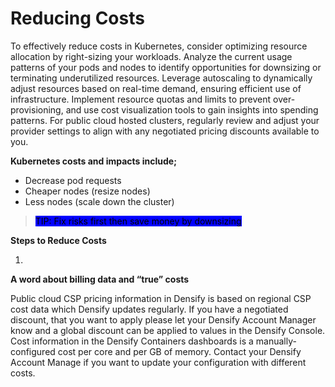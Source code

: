 # Reducing Costs

To effectively reduce costs in Kubernetes, consider optimizing resource allocation by right-sizing your workloads. Analyze the current usage patterns of your pods and nodes to identify opportunities for downsizing or terminating underutilized resources. Leverage autoscaling to dynamically adjust resources based on real-time demand, ensuring efficient use of infrastructure. Implement resource quotas and limits to prevent over-provisioning, and use cost visualization tools to gain insights into spending patterns. For public cloud hosted clusters, regularly review and adjust your provider settings to align with any negotiated pricing discounts available to you.

**Kubernetes costs and impacts include;**

* Decrease pod requests
* Cheaper nodes (resize nodes)
* Less nodes (scale down the cluster)

> <mark style="background-color:blue;">TIP: Fix risks first then save money by downsizing</mark>

**Steps to Reduce Costs**

1.

**A word about billing data and “true” costs**&#x20;

Public cloud CSP pricing information in Densify is based on regional CSP cost data which Densify updates regularly. If you have a negotiated discount, that you want to apply please let your Densify Account Manager know and a global discount can be applied to values in the Densify Console. Cost information in the Densify Containers dashboards is a manually-configured cost per core and per GB of memory. Contact your Densify Account Manage if you want to update your configuration with different costs.
